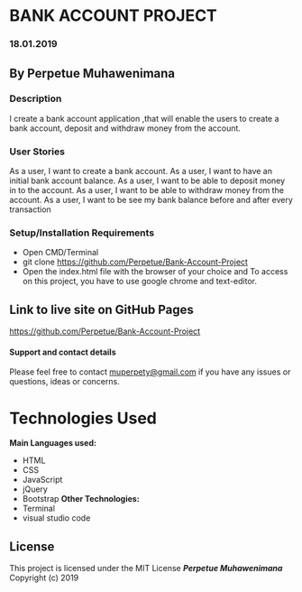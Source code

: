 # BANK ACCOUNT PROJECT
### 18.01.2019
## By Perpetue Muhawenimana
### Description
I create a bank account application ,that will enable the users to create a bank account, deposit and withdraw money from the account.
### User Stories
As a user, I want to create a bank account.
As a user, I want to have an initial bank account balance.
As a user, I want to be able to deposit money in to the account.
As a user, I want to be able to withdraw money from the account.
As a user, I want to be see my bank balance before and after every transaction 

### Setup/Installation Requirements
* Open CMD/Terminal
* git clone https://github.com/Perpetue/Bank-Account-Project
* Open the index.html file with the browser of your choice
 and To access on this project, you have to use google chrome and text-editor.
## Link to live site on GitHub Pages
https://github.com/Perpetue/Bank-Account-Project

#### Support and contact details
Please feel free to contact muperpety@gmail.com if you have any issues or questions, ideas or concerns.
# Technologies Used
**Main Languages used:**
* HTML
* CSS
* JavaScript
* jQuery
* Bootstrap
**Other Technologies:**
* Terminal
* visual studio code
## License
This project is licensed under the MIT License
**_Perpetue Muhawenimana_** Copyright (c) 2019